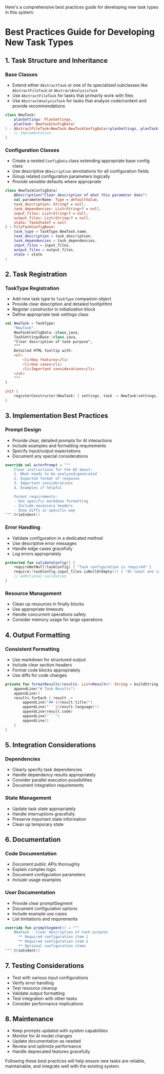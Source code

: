 Here's a comprehensive best practices guide for developing new task types in this system:

# Best Practices Guide for Developing New Task Types

## 1. Task Structure and Inheritance

### Base Classes
- Extend either `AbstractTask` or one of its specialized subclasses like `AbstractFileTask` or `AbstractAnalysisTask`
- Use `AbstractFileTask` for tasks that primarily work with files
- Use `AbstractAnalysisTask` for tasks that analyze code/content and provide recommendations

```kotlin
class NewTask(
    planSettings: PlanSettings,
    planTask: NewTaskConfigData?
) : AbstractFileTask<NewTask.NewTaskConfigData>(planSettings, planTask) {
    // Implementation
}
```

### Configuration Classes
- Create a nested `ConfigData` class extending appropriate base config class
- Use descriptive `@Description` annotations for all configuration fields
- Group related configuration parameters logically
- Provide sensible defaults where appropriate

```kotlin
class NewTaskConfigData(
    @Description("Clear description of what this parameter does")
    val parameterName: Type = defaultValue,
    task_description: String? = null,
    task_dependencies: List<String>? = null,
    input_files: List<String>? = null,
    output_files: List<String>? = null,
    state: TaskState? = null
) : FileTaskConfigBase(
    task_type = TaskType.NewTask.name,
    task_description = task_description,
    task_dependencies = task_dependencies,
    input_files = input_files,
    output_files = output_files,
    state = state
)
```

## 2. Task Registration

### TaskType Registration
- Add new task type to `TaskType` companion object
- Provide clear description and detailed tooltipHtml
- Register constructor in initialization block
- Define appropriate task settings class

```kotlin
val NewTask = TaskType(
    "NewTask",
    NewTaskConfigData::class.java,
    TaskSettingsBase::class.java,
    "Clear description of task purpose",
    """
    Detailed HTML tooltip with:
    <ul>
        <li>Key features</li>
        <li>Use cases</li>
        <li>Important considerations</li>
    </ul>
    """
)

init {
    registerConstructor(NewTask) { settings, task -> NewTask(settings, task) }
}
```

## 3. Implementation Best Practices

### Prompt Design
- Provide clear, detailed prompts for AI interactions
- Include examples and formatting requirements
- Specify input/output expectations
- Document any special considerations

```kotlin
override val actorPrompt = """
    Clear instructions for the AI about:
    1. What needs to be analyzed/generated
    2. Expected format of response
    3. Important considerations
    4. Examples if helpful

    Format requirements:
    - Use specific markdown formatting
    - Include necessary headers
    - Show diffs in specific way
""".trimIndent()
```

### Error Handling
- Validate configuration in a dedicated method
- Use descriptive error messages
- Handle edge cases gracefully
- Log errors appropriately

```kotlin
protected fun validateConfig() {
    requireNotNull(taskConfig) { "Task configuration is required" }
    require(!taskConfig.input_files.isNullOrEmpty()) { "At least one input file must be specified" }
    // Additional validation
}
```

### Resource Management
- Clean up resources in finally blocks
- Use appropriate timeouts
- Handle concurrent operations safely
- Consider memory usage for large operations

## 4. Output Formatting

### Consistent Formatting
- Use markdown for structured output
- Include clear section headers
- Format code blocks appropriately
- Use diffs for code changes

```kotlin
private fun formatResults(results: List<Result>): String = buildString {
    appendLine("# Task Results")
    appendLine()
    results.forEach { result ->
        appendLine("## ${result.title}")
        appendLine("```${result.language}")
        appendLine(result.code)
        appendLine("```")
        appendLine()
    }
}
```

## 5. Integration Considerations

### Dependencies
- Clearly specify task dependencies
- Handle dependency results appropriately
- Consider parallel execution possibilities
- Document integration requirements

### State Management
- Update task state appropriately
- Handle interruptions gracefully
- Preserve important state information
- Clean up temporary state

## 6. Documentation

### Code Documentation
- Document public APIs thoroughly
- Explain complex logic
- Document configuration parameters
- Include usage examples

### User Documentation
- Provide clear promptSegment
- Document configuration options
- Include example use cases
- List limitations and requirements

```kotlin
override fun promptSegment() = """
    NewTask - Clear description of task purpose
      ** Required configuration item 1
      ** Required configuration item 2
      ** Optional configuration items
""".trimIndent()
```

## 7. Testing Considerations

- Test with various input configurations
- Verify error handling
- Test resource cleanup
- Validate output formatting
- Test integration with other tasks
- Consider performance implications

## 8. Maintenance

- Keep prompts updated with system capabilities
- Monitor for AI model changes
- Update documentation as needed
- Review and optimize performance
- Handle deprecated features gracefully

Following these best practices will help ensure new tasks are reliable, maintainable, and integrate well with the existing system.